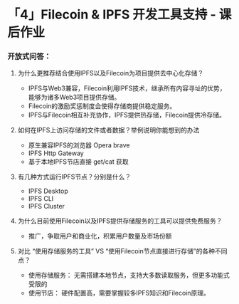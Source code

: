 # 「4」Filecoin & IPFS 开发工具支持 - 课后作业

### 开放式问答：

1. 为什么更推荐结合使用IPFS以及Filecoin为项目提供去中心化存储？

    - IPFS与Web3兼容，Filecoin利用IPFS技术，继承所有内容寻址的优势，能够为诸多Web3项目提供存储。
    - Filecoin的激励奖惩制度会使得存储商提供稳定服务。
    - IPFS与Filecoin相互补充协作，IPFS提供热存储，Filecoin提供冷存储。

2. 如何在IPFS上访问存储的文件或者数据？举例说明你能想到的办法

    - 原生兼容IPFS的浏览器 Opera brave
    - IPFS Http Gateway
    - 基于本地IPFS节店直接 get/cat 获取

3. 有几种方式运行IPFS节点？分别是什么？

    - IPFS Desktop
    - IPFS CLI 
    - IPFS Cluster

4. 为什么目前使用Filecoin以及IPFS提供存储服务的工具可以提供免费服务？

    - 推广，争取用户和商业化，积累用户数量及市场份额

5. 对比 “使用存储服务的工具”  VS “使用Filecoin节点直接进行存储”的各种不同点？

    - 使用存储服务： 无需搭建本地节点，支持大多数读取服务，但更多功能式受限的
    - 使用节店： 硬件配置高，需要掌握较多IPFS知识和Filecoin原理。